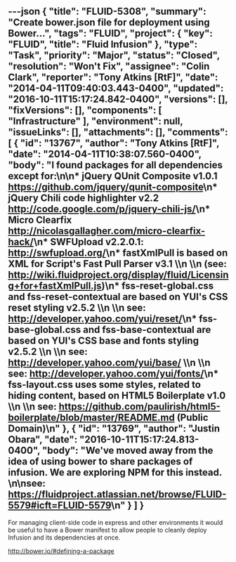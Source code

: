 ---json
{
  "title": "FLUID-5308",
  "summary": "Create bower.json file for deployment using Bower...",
  "tags": "FLUID",
  "project": {
    "key": "FLUID",
    "title": "Fluid Infusion"
  },
  "type": "Task",
  "priority": "Major",
  "status": "Closed",
  "resolution": "Won't Fix",
  "assignee": "Colin Clark",
  "reporter": "Tony Atkins [RtF]",
  "date": "2014-04-11T09:40:03.443-0400",
  "updated": "2016-10-11T15:17:24.842-0400",
  "versions": [],
  "fixVersions": [],
  "components": [
    "Infrastructure"
  ],
  "environment": null,
  "issueLinks": [],
  "attachments": [],
  "comments": [
    {
      "id": "13767",
      "author": "Tony Atkins [RtF]",
      "date": "2014-04-11T10:38:07.560-0400",
      "body": "I found packages for all dependencies except for:\n\n* jQuery QUnit Composite v1.0.1 <https://github.com/jquery/qunit-composite>\n* jQuery Chili code highlighter v2.2 <http://code.google.com/p/jquery-chili-js/>\n* Micro Clearfix <http://nicolasgallagher.com/micro-clearfix-hack/>\n* SWFUpload v2.2.0.1: <http://swfupload.org/>\n* fastXmlPull is based on XML for Script's Fast Pull Parser v3.1 \\\n  \\\n  &#x20;     (see: <http://wiki.fluidproject.org/display/fluid/Licensing+for+fastXmlPull.js>)\n* fss-reset-global.css and fss-reset-contextual are based on YUI's CSS reset styling v2.5.2 \\\n  \\\n  &#x20;     see: <http://developer.yahoo.com/yui/reset/>\n* fss-base-global.css and fss-base-contextual are based on YUI's CSS base and fonts styling v2.5.2 \\\n  \\\n  &#x20;     see: <http://developer.yahoo.com/yui/base/> \\\n  \\\n  &#x20;     see: <http://developer.yahoo.com/yui/fonts/>\n* fss-layout.css uses some styles, related to hiding content, based on HTML5 Boilerplate v1.0 \\\n  \\\n  &#x20;     see: <https://github.com/paulirish/html5-boilerplate/blob/master/README.md> (Public Domain)\n"
    },
    {
      "id": "13769",
      "author": "Justin Obara",
      "date": "2016-10-11T15:17:24.813-0400",
      "body": "We've moved away from the idea of using bower to share packages of infusion. We are exploring NPM for this instead.&#x20;\n\nsee: <https://fluidproject.atlassian.net/browse/FLUID-5579#icft=FLUID-5579>\n"
    }
  ]
}
---
For managing client-side code in express and other environments it would be useful to have a Bower manifest to allow people to cleanly deploy Infusion and its dependencies at once.

<http://bower.io/#defining-a-package>

        